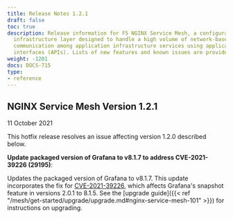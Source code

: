 ```yaml
---
title: Release Notes 1.2.1
draft: false
toc: true
description: Release information for F5 NGINX Service Mesh, a configurable, low‑latency
  infrastructure layer designed to handle a high volume of network‑based interprocess
  communication among application infrastructure services using application programming
  interfaces (APIs). Lists of new features and known issues are provided.
weight: -1201
docs: DOCS-715
type:
- reference
---
```


## NGINX Service Mesh Version 1.2.1

11 October 2021

<!-- vale off -->

This hotfix release resolves an issue affecting version 1.2.0 described below.

**Update packaged version of Grafana to v8.1.7 to address CVE-2021-39226 (29195)**:

Updates the packaged version of Grafana to v8.1.7. This update incorporates the fix for [CVE-2021-39226](https://cve.mitre.org/cgi-bin/cvename.cgi?name=CVE-2021-39226), which affects Grafana's snapshot feature in versions 2.0.1 to 8.1.5.  See the [upgrade guide]({{< ref "/mesh/get-started/upgrade/upgrade.md#nginx-service-mesh-101" >}}) for instructions on upgrading.
